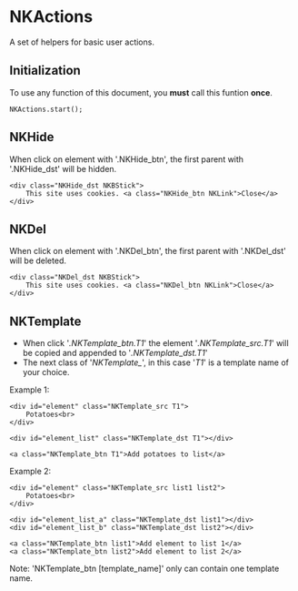 # NKActions
A set of helpers for basic user actions.

Initialization
----------------------------------------------------------------------------
To use any function of this document, you **must** call this funtion **once**.

    NKActions.start();

NKHide
----------------------------------------------------------------------------
When click on element with '.NKHide_btn', the first parent with '.NKHide_dst' will be hidden.

    <div class="NKHide_dst NKBStick">
        This site uses cookies. <a class="NKHide_btn NKLink">Close</a>
    </div>


NKDel
----------------------------------------------------------------------------
When click on element with '.NKDel_btn', the first parent with '.NKDel_dst' will be deleted.

    <div class="NKDel_dst NKBStick">
        This site uses cookies. <a class="NKDel_btn NKLink">Close</a>
    </div>
    
NKTemplate
----------------------------------------------------------------------------
* When click '<i>.NKTemplate_btn.T1</i>' the element '<i>.NKTemplate_src.T1</i>' will be copied and appended to '<i>.NKTemplate_dst.T1</i>'
* The next class of '<i>NKTemplate_</i>', in this case '<i>T1</i>' is a template name of your choice.

Example 1:

    <div id="element" class="NKTemplate_src T1">
        Potatoes<br>
    </div>
    
    <div id="element_list" class="NKTemplate_dst T1"></div>

    <a class="NKTemplate_btn T1">Add potatoes to list</a>

Example 2:

    <div id="element" class="NKTemplate_src list1 list2">
        Potatoes<br>
    </div>
    
    <div id="element_list_a" class="NKTemplate_dst list1"></div>
    <div id="element_list_b" class="NKTemplate_dst list2"></div>

    <a class="NKTemplate_btn list1">Add element to list 1</a>
    <a class="NKTemplate_btn list2">Add element to list 2</a>
    
Note: 'NKTemplate_btn [template_name]' only can contain one template name.